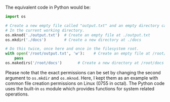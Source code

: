  The equivalent code in Python would be:

```python
import os

# Create a new empty file called "output.txt" and an empty directory called "docs".
# In the current working directory.
os.mknod('./output.txt')  # Create an empty file at ./output.txt
os.mkdir('./docs')        # Create a new directory at ./docs

# Do this twice, once here and once in the filesystem root.
with open('/root/output.txt', 'w'):    # Create an empty file at /root/output.txt
    pass
os.makedirs('/root/docs')       # Create a new directory at /root/docs
```

Please note that the exact permissions can be set by changing the second argument to `os.mkdir` and `os.mknod`. Here, I kept them as an example with common file creation permissions on Linux (0755 in octal). 
The Python code uses the built-in `os` module which provides functions for system related operations.
